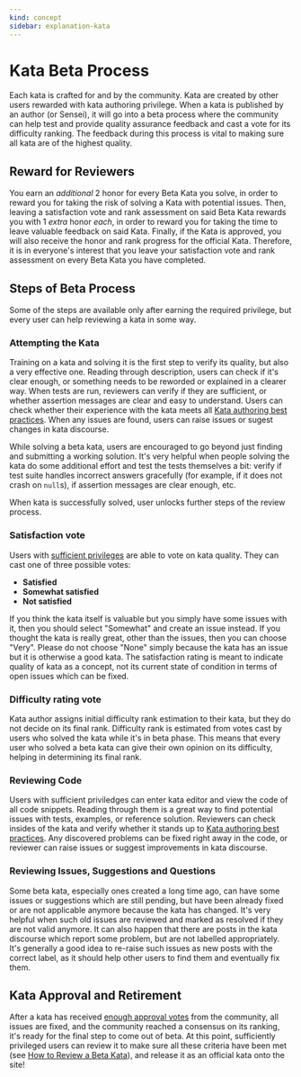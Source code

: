 ```yaml
---
kind: concept
sidebar: explanation-kata
---
```


# Kata Beta Process

Each kata is crafted for and by the community. Kata are created by other users rewarded with kata authoring privilege. When a kata is published by an author (or Sensei), it will go into a beta process where the community can help test and provide quality assurance feedback and cast a vote for its difficulty ranking. The feedback during this process is vital to making sure all kata are of the highest quality.

## Reward for Reviewers

You earn an _additional_ 2 honor for every Beta Kata you solve, in order to reward you for taking the risk of solving a Kata with potential issues. Then, leaving a satisfaction vote and rank assessment on said Beta Kata rewards you with 1 _extra_ honor _each_, in order to reward you for taking the time to leave valuable feedback on said Kata. Finally, if the Kata is approved, you will also receive the honor and rank progress for the official Kata. Therefore, it is in everyone's interest that you leave your satisfaction vote and rank assessment on every Beta Kata you have completed.

## Steps of Beta Process

Some of the steps are available only after earning the required privilege, but every user can help reviewing a kata in some way.

### Attempting the Kata

Training on a kata and solving it is the first step to verify its quality, but also a very effective one. Reading through description, users can check if it's clear enough, or something needs to be reworded or explained in a clearer way. When tests are run, reviewers can verify if they are sufficient, or whether assertion messages are clear and easy to understand. Users can check whether their experience with the kata meets all [Kata authoring best practices](/recipes/create-kata/best-practices/). When any issues are found, users can raise issues or sugest changes in kata discourse.

While solving a beta kata, users are encouraged to go beyond just finding and submitting a working solution. It's very helpful when people solving the kata do some additional effort and test the tests themselves a bit: verify if test suite handles incorrect answers gracefully (for example, if it does not crash on `null`s), if assertion messages are clear enough, etc.

When kata is successfully solved, user unlocks further steps of the review process.

### Satisfaction vote

Users with [sufficient privileges](/references/gamification/privileges/#privileges) are able to vote on kata quality. They can cast one of three possible votes:

- **Satisfied**
- **Somewhat satisfied**
- **Not satisfied**

If you think the kata itself is valuable but you simply have some issues with it, then you should select "Somewhat" and create an issue instead. If you thought the kata is really great, other than the issues, then you can choose "Very". Please do not choose "None" simply because the kata has an issue but it is otherwise a good kata. The satisfaction rating is meant to indicate quality of kata as a concept, not its current state of condition in terms of open issues which can be fixed.

### Difficulty rating vote

Kata author assigns initial difficulty rank estimation to their kata, but they do not decide on its final rank. Difficulty rank is estimated from votes cast by users who solved the kata while it's in beta phase. This means that every user who solved a beta kata can give their own opinion on its difficulty, helping in determining its final rank.

### Reviewing Code

Users with sufficient priviledges can enter kata editor and view the code of all code snippets. Reading through them is a great way to find potential issues with tests, examples, or reference solution. Reviewers can check insides of the kata and verify whether it stands up to [Kata authoring best practices](/recipes/create-kata/best-practices/). Any discovered problems can be fixed right away in the code, or reviewer can raise issues or suggest improvements in kata discourse.

### Reviewing Issues, Suggestions and Questions

Some beta kata, especially ones created a long time ago, can have some issues or suggestions which are still pending, but have been already fixed or are not applicable anymore because the kata has changed. It's very helpful when such old issues are reviewed and marked as resolved if they are not valid anymore. It can also happen that there are posts in the kata discourse which report some problem, but are not labelled appropriately. It's generally a good idea to re-raise such issues as new posts with the correct label, as it should help other users to find them and eventually fix them.

## Kata Approval and Retirement

After a kata has received [enough approval votes](/references/kata-ranking/approval-retire-criteria/) from the community, all issues are fixed, and the community reached a consensus on its ranking, it's ready for the final step to come out of beta. At this point, sufficiently privileged users can review it to make sure all these criteria have been met (see [How to Review a Beta Kata](/recipes/review-beta/)), and release it as an official kata onto the site!
